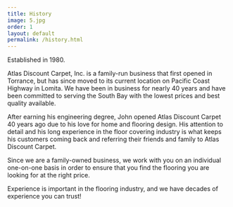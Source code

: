 ```yaml
---
title: History
image: 5.jpg
order: 1
layout: default
permalink: /history.html
---
```

Established in 1980.

Atlas Discount Carpet, Inc. is a family-run business that first opened in Torrance, but has since moved to its current location on Pacific Coast Highway in Lomita. We have been in business for nearly 40 years and have been committed to serving the South Bay with the lowest prices and best quality available.

After earning his engineering degree, John opened Atlas Discount Carpet 40 years ago due to his love for home and flooring design. His attention to detail and his long experience in the floor covering industry is what keeps his customers coming back and referring their friends and family to Atlas Discount Carpet.

Since we are a family-owned business, we work with you on an individual one-on-one basis in order to ensure that you find the flooring you are looking for at the right price.

Experience is important in the flooring industry, and we have decades of experience you can trust!